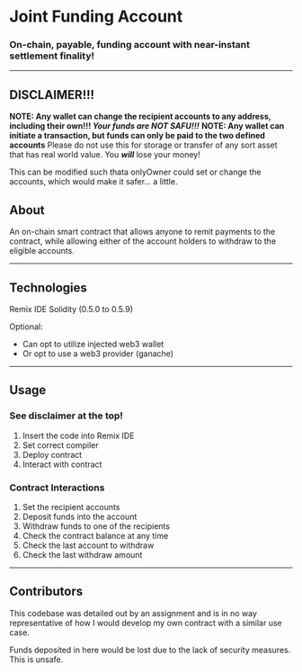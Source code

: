 # Joint Funding Account
### On-chain, payable, funding account with near-instant settlement finality!

---
## DISCLAIMER!!!
**NOTE: Any wallet can change the recipient accounts to any address, including their own!!! *Your funds are NOT SAFU!!!***
**NOTE: Any wallet can initiate a transaction, but funds can only be paid to the two defined accounts**
Please do not use this for storage or transfer of any sort asset that has real world value. You ***will*** lose your money!  

This can be modified such thata onlyOwner could set or change the accounts, which would make it safer... a little.
## About

An on-chain smart contract that allows anyone to remit payments to the contract, while allowing either of the account holders to withdraw to the eligible accounts.


--- 

## Technologies
Remix IDE
Solidity (0.5.0 to 0.5.9)

Optional:
- Can opt to utilize injected web3 wallet
- Or opt to use a web3 provider (ganache)

---

## Usage
### See disclaimer at the top!

1) Insert the code into Remix IDE
2) Set correct compiler
3) Deploy contract
4) Interact with contract  


### Contract Interactions
1) Set the recipient accounts 
2) Deposit funds into the account
3) Withdraw funds to one of the recipients 
4) Check the contract balance at any time
5) Check the last account to withdraw
6) Check the last withdraw amount

---

## Contributors

This codebase was detailed out by an assignment and is in no way representative of how I would develop my own contract with a similar use case.  

Funds deposited in here would be lost due to the lack of security measures. This is unsafe.   